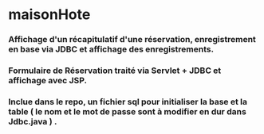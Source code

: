 # maisonHote 
### Affichage d'un récapitulatif d'une réservation, enregistrement en base via JDBC et affichage des enregistrements.
### Formulaire de Réservation traité via Servlet + JDBC et affichage avec JSP.
### Inclue dans le repo, un fichier sql pour initialiser la base et la table ( le nom et le mot de passe sont à modifier en dur dans Jdbc.java ) .
